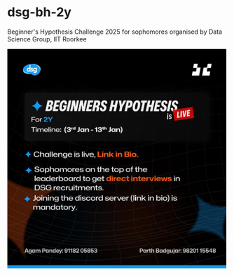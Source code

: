 # dsg-bh-2y
Beginner's Hypothesis Challenge 2025 for sophomores organised by Data Science Group, IIT Roorkee


<img src="https://github.com/AGAMPANDEYY/dsg-bh-2y/blob/main/media/bh-2y-2025.jpg" alt="poster" height="500" width="500">
